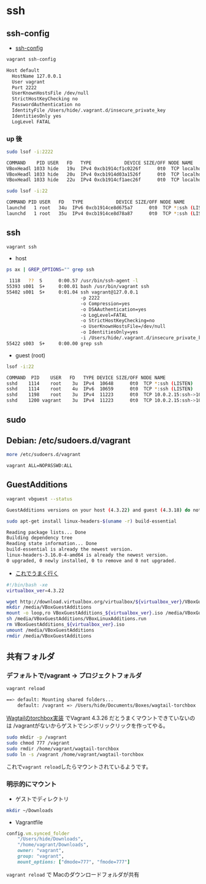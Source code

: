 # ssh

## ssh-config

- [ssh-config](vagrant.ssh.md)

~~~bash
vagrant ssh-config
~~~
~~~bash
Host default
  HostName 127.0.0.1
  User vagrant
  Port 2222
  UserKnownHostsFile /dev/null
  StrictHostKeyChecking no
  PasswordAuthentication no
  IdentityFile /Users/hide/.vagrant.d/insecure_private_key
  IdentitiesOnly yes
  LogLevel FATAL
~~~

### up 後

~~~bash
sudo lsof -i:2222
~~~

~~~bash
COMMAND    PID USER   FD   TYPE            DEVICE SIZE/OFF NODE NAME
VBoxHeadl 1033 hide   19u  IPv4 0xcb1914cf1c0226f      0t0  TCP localhost:rockwell-csp2 (LISTEN)
VBoxHeadl 1033 hide   20u  IPv4 0xcb1914d03a1526f      0t0  TCP localhost:rockwell-csp2->localhost:49192 (CLOSED)
VBoxHeadl 1033 hide   22u  IPv4 0xcb1914cf1aec26f      0t0  TCP localhost:rockwell-csp2->localhost:49197 (CLOSED)
~~~

~~~bash
sudo lsof -i:22
~~~

~~~bash
COMMAND PID USER   FD   TYPE            DEVICE SIZE/OFF NODE NAME
launchd   1 root   34u  IPv6 0xcb1914ce8d675a7      0t0  TCP *:ssh (LISTEN)
launchd   1 root   35u  IPv4 0xcb1914ce8d78a87      0t0  TCP *:ssh (LISTEN)
~~~

## ssh

~~~bash
vagrant ssh
~~~

- host

~~~bash
ps ax | GREP_OPTIONS="" grep ssh
~~~

~~~bash
 1118   ??  S      0:00.57 /usr/bin/ssh-agent -l
55393 s001  S+     0:00.01 bash /usr/bin/vagrant ssh
55402 s001  S+     0:01.04 ssh vagrant@127.0.0.1
                           -p 2222
                           -o Compression=yes
                           -o DSAAuthentication=yes
                           -o LogLevel=FATAL
                           -o StrictHostKeyChecking=no
                           -o UserKnownHostsFile=/dev/null
                           -o IdentitiesOnly=yes
                           -i /Users/hide/.vagrant.d/insecure_private_key
55422 s003  S+     0:00.00 grep ssh
~~~

- guest (root)

~~~bash
lsof -i:22
~~~

~~~bash
COMMAND  PID    USER   FD   TYPE DEVICE SIZE/OFF NODE NAME
sshd    1114    root    3u  IPv4  10648      0t0  TCP *:ssh (LISTEN)
sshd    1114    root    4u  IPv6  10659      0t0  TCP *:ssh (LISTEN)
sshd    1198    root    3u  IPv4  11223      0t0  TCP 10.0.2.15:ssh->10.0.2.2:49202 (ESTABLISHED)
sshd    1200 vagrant    3u  IPv4  11223      0t0  TCP 10.0.2.15:ssh->10.0.2.2:49202 (ESTABLISHED)
~~~

## sudo 


## Debian: /etc/sudoers.d/vagrant 

~~~bash
more /etc/sudoers.d/vagrant 
~~~

~~~bash
vagrant ALL=NOPASSWD:ALL
~~~

## GuestAdditions

~~~bash
vagrant vbguest --status
~~~

~~~bash
GuestAdditions versions on your host (4.3.22) and guest (4.3.18) do not match.
~~~

~~~bash
sudo apt-get install linux-headers-$(uname -r) build-essential
~~~

~~~bash
Reading package lists... Done
Building dependency tree       
Reading state information... Done
build-essential is already the newest version.
linux-headers-3.16.0-4-amd64 is already the newest version.
0 upgraded, 0 newly installed, 0 to remove and 0 not upgraded.
~~~

- [これでうまく行く](http://qiita.com/catatsuy/items/7969c0b8c6ea4c30ea97)

~~~bash
#!/bin/bash -xe
virtualbox_ver=4.3.22

wget http://download.virtualbox.org/virtualbox/${virtualbox_ver}/VBoxGuestAdditions_${virtualbox_ver}.iso
mkdir /media/VBoxGuestAdditions
mount -o loop,ro VBoxGuestAdditions_${virtualbox_ver}.iso /media/VBoxGuestAdditions
sh /media/VBoxGuestAdditions/VBoxLinuxAdditions.run
rm VBoxGuestAdditions_${virtualbox_ver}.iso
umount /media/VBoxGuestAdditions
rmdir /media/VBoxGuestAdditions
~~~

## 共有フォルダ

### デフォルトで/vagrant -> プロジェクトフォルダ

~~~bash
vagrant reload
~~~

~~~bash
==> default: Mounting shared folders...
    default: /vagrant => /Users/hide/Documents/Boxes/wagtail-torchbox
~~~

[Wagtailのtorchbox実装](https://github.com/torchbox/wagtail-torchbox) でVagrant 4.3.26 だとうまくマウントできていないのは /vagrantがないからゲストでシンボリックリックを作ってやる。

~~~bash
sudo mkdir -p /vagrant
sudo chmod 777 /vagrant
sudo rmdir /home/vagrant/wagtail-torchbox
sudo ln -s /vagrant /home/vagrant/wagtail-torchbox
~~~

これで`vagrant reload`したらマウントされているようです。

### 明示的にマウント

- ゲストでディレクトリ

~~~bash
mkdir ~/Downloads
~~~

- Vagrantfile

~~~ruby
config.vm.synced_folder 
	"/Users/hide/Downloads", 
	"/home/vagrant/Downloads", 
	owner: "vagrant", 
	group: "vagrant", 
	mount_options: ["dmode=777", "fmode=777"]
~~~

`vagrant reload` で Macのダウンロードフォルダが共有